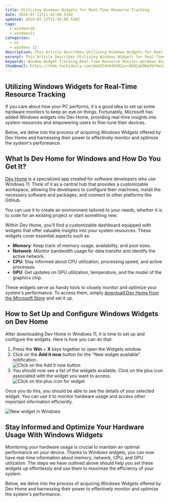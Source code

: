 ```yaml
---
title: Utilizing Windows Widgets for Real-Time Resource Tracking
date: 2024-07-11T21:42:00.510Z
updated: 2024-07-12T21:42:00.510Z
tags:
  - windows10
  - windows11
categories:
  - os
  - windows 11
description: This Article Describes Utilizing Windows Widgets for Real-Time Resource Tracking
excerpt: This Article Describes Utilizing Windows Widgets for Real-Time Resource Tracking
keywords: Window Widget Tracking,Real-Time Resource Monitor,Windows Widget Usage,Widget Resource Management,Live Widget Data,Widgets for System Insight,Widget Performance Tracking
thumbnail: https://thmb.techidaily.com/bbb97d5449382acc8b92ab96bfb70e5ca97a93f11d2d4de93a06ce4ca47d0742.jpg
---
```


## Utilizing Windows Widgets for Real-Time Resource Tracking

 If you care about how your PC performs, it's a good idea to set up some hardware monitors to keep an eye on things. Fortunately, Microsoft has added Windows widgets into Dev Home, providing real-time insights into system resources and empowering users to fine-tune their devices.

 Below, we delve into the process of acquiring Windows Widgets offered by Dev Home and harnessing their power to effectively monitor and optimize the system's performance.

## What Is Dev Home for Windows and How Do You Get It?

[Dev Home](https://www.makeuseof.com/dev-home-windows-11-introduction/) is a specialized app created for software developers who use Windows 11\. Think of it as a central hub that provides a customizable workspace, allowing the developers to configure their machines, install the necessary software and packages, and connect to other platforms like GitHub.

 You can use it to create an environment tailored to your needs, whether it is to code for an existing project or start something new.

 Within Dev Home, you'll find a customizable dashboard equipped with widgets that offer valuable insights into your system resources. These widgets cover essential aspects such as:

* **Memory**: Keep track of memory usage, availability, and pool sizes.
* **Network**: Monitor bandwidth usage for data transfer and identify the active network.
* **CPU**: Stay informed about CPU utilization, processing speed, and active processes.
* **GPU**: Get updates on GPU utilization, temperature, and the model of the graphics chip.

 These widgets serve as handy tools to closely monitor and optimize your system's performance. To access them, simply [download Dev Home from the Microsoft Store](https://apps.microsoft.com/store/detail/dev-home-preview/9N8MHTPHNGVV) and set it up.

## How to Set Up and Configure Windows Widgets on Dev Home

 After downloading Dev Home in Windows 11, it is time to set up and configure the widgets. Here is how you can do that:

1. Press the **Win** \+ **X** keys together to open the Widgets window.
2. Click on the **Add it now** button for the "New widget available" notification.  
![Click on the Add it now button](https://static1.makeuseofimages.com/wordpress/wp-content/uploads/2023/06/add-it-now-button.jpg)
3. You should now see a list of the widgets available. Click on the plus icon associated with the widget you want to access.  
![Click on the plus icon for widget](https://static1.makeuseofimages.com/wordpress/wp-content/uploads/2023/06/plus-icon-widget.jpg)

 Once you do this, you should be able to see the details of your selected widget. You can use it to monitor hardware usage and access other important information efficiently.

![New widget in Windows](https://static1.makeuseofimages.com/wordpress/wp-content/uploads/2023/06/new-widget.jpg)

## Stay Informed and Optimize Your Hardware Usage With Windows Widgets

 Monitoring your hardware usage is crucial to maintain an optimal performance on your device. Thanks to Windows widgets, you can now have real-time information about memory, network, CPU, and GPU utilization. The steps we have outlined above should help you set these widgets up effortlessly and use them to maximize the efficiency of your system.

 Below, we delve into the process of acquiring Windows Widgets offered by Dev Home and harnessing their power to effectively monitor and optimize the system's performance.



<ins class="adsbygoogle"
      style="display:block"
      data-ad-client="ca-pub-7571918770474297"
      data-ad-slot="8358498916"
      data-ad-format="auto"
      data-full-width-responsive="true"></ins>

